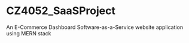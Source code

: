 # CZ4052_SaaSProject
An E-Commerce Dashboard Software-as-a-Service website application using MERN stack
